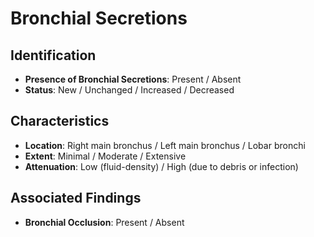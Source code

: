 
# Bronchial Secretions

## Identification

- **Presence of Bronchial Secretions**: Present / Absent
- **Status**: New / Unchanged / Increased / Decreased

## Characteristics

- **Location**: Right main bronchus / Left main bronchus / Lobar bronchi
- **Extent**: Minimal / Moderate / Extensive
- **Attenuation**: Low (fluid-density) / High (due to debris or infection)

## Associated Findings

- **Bronchial Occlusion**: Present / Absent
